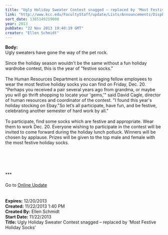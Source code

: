 ```yaml
---
title: "Ugly Holiday Sweater Contest snagged – replaced by 'Most Festive Holiday Socks'"
link: "http://www.kcc.edu/FacultyStaff/update/Lists/Announcements/DispForm.aspx?ID=1339"
sort_date: 1385149219000
year: 2013
pubDate: "22 Nov 2013 19:40:19 GMT"
creator: "Ellen Schmidt"
---
```


<div><b>Body:</b> <div class="ExternalClassD09F96A16FB64C9EA13EDA4C543EB50C"><div>Ugly sweaters have gone the way of the pet rock. </div>
<div> </div>
<div>Since the holiday season wouldn't be the same without a fun holiday wardrobe contest, this is the year of &quot;festive socks.&quot;</div>
<div> </div>
<div>The Human Resources Department is encouraging fellow employees to wear the most festive holiday socks you can find on Friday, Dec. 20.<br /></div>
<div>&quot;Perhaps you received a pair several years ago from grandma, or maybe you will go thrift shopping to locate your 'gems,'&quot; said David Cagle, director of human resources and coordinator of the contest. &quot;I found this year's holiday stocking on Ebay.&quot;So let’s all participate, have fun, and be festive, celebrating another semester of hard work by all.&quot;</div>
<div> </div>
<div>To participate, find some socks which are festive and appropriate. Wear them to work Dec. 20. Everyone wishing to participate in the contest will be invited to come forward during the holiday lunch potluck. Winners will be chosen by applause. Prizes will be given to the top male and female with the most festive holiday socks.</div>
<div> </div>
<div> </div>
<div> </div>
<div> </div>
<div> </div>
<div>
<div></div>
<div></div>
<div>
<div>***</div>
<div> </div>
<div></div>
<div>Go to <a href="/FacultyStaff/update/Pages/dailyupdate.aspx">Online Update</a> </div>
<div></div></div></div>
<div> </div>
<div> </div></div></div>
<div><b>Expires:</b> 12/20/2013</div>
<div><b>Created:</b> 11/22/2013 1:40 PM</div>
<div><b>Created By:</b> Ellen Schmidt</div>
<div><b>Start Date:</b> 11/22/2013</div>
<div><b>Title:</b> Ugly Holiday Sweater Contest snagged – replaced by &#39;Most Festive Holiday Socks&#39;</div>

